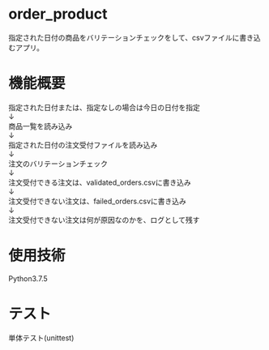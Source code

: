 # order_product  
指定された日付の商品をバリテーションチェックをして、csvファイルに書き込むアプリ。　　

# 機能概要  
指定された日付または、指定なしの場合は今日の日付を指定  
↓    
商品一覧を読み込み  
↓  
指定された日付の注文受付ファイルを読み込み  
↓  
注文のバリテーションチェック    
↓  
注文受付できる注文は、validated_orders.csvに書き込み  
↓  
注文受付できない注文は、failed_orders.csvに書き込み  
↓  
注文受付できない注文は何が原因なのかを、ログとして残す  

# 使用技術  
Python3.7.5  

# テスト  
単体テスト(unittest)
